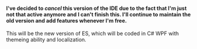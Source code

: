 #### I've decided to *cancel* this version of the IDE due to the fact that I'm just not that active anymore and I can't finish this. I'll continue to maintain the old version and add features whenever I'm free.

This will be the new version of ES, which will be coded in C# WPF with themeing ability and localization.
